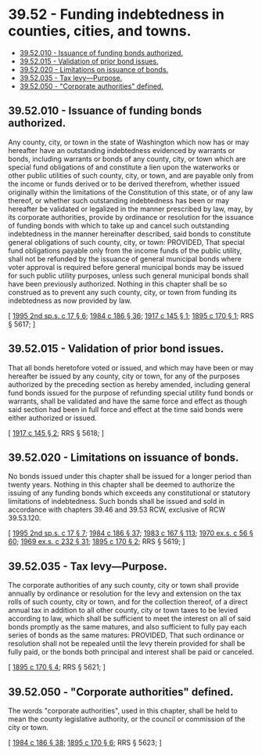 # 39.52 - Funding indebtedness in counties, cities, and towns.
* [39.52.010 - Issuance of funding bonds authorized.](#3952010---issuance-of-funding-bonds-authorized)
* [39.52.015 - Validation of prior bond issues.](#3952015---validation-of-prior-bond-issues)
* [39.52.020 - Limitations on issuance of bonds.](#3952020---limitations-on-issuance-of-bonds)
* [39.52.035 - Tax levy—Purpose.](#3952035---tax-levypurpose)
* [39.52.050 - "Corporate authorities" defined.](#3952050---corporate-authorities-defined)
## 39.52.010 - Issuance of funding bonds authorized.
Any county, city, or town in the state of Washington which now has or may hereafter have an outstanding indebtedness evidenced by warrants or bonds, including warrants or bonds of any county, city, or town which are special fund obligations of and constitute a lien upon the waterworks or other public utilities of such county, city, or town, and are payable only from the income or funds derived or to be derived therefrom, whether issued originally within the limitations of the Constitution of this state, or of any law thereof, or whether such outstanding indebtedness has been or may hereafter be validated or legalized in the manner prescribed by law, may, by its corporate authorities, provide by ordinance or resolution for the issuance of funding bonds with which to take up and cancel such outstanding indebtedness in the manner hereinafter described, said bonds to constitute general obligations of such county, city, or town: PROVIDED, That special fund obligations payable only from the income funds of the public utility, shall not be refunded by the issuance of general municipal bonds where voter approval is required before general municipal bonds may be issued for such public utility purposes, unless such general municipal bonds shall have been previously authorized. Nothing in this chapter shall be so construed as to prevent any such county, city, or town from funding its indebtedness as now provided by law.

\[ [1995 2nd sp.s. c 17 § 6](http://lawfilesext.leg.wa.gov/biennium/1995-96/Pdf/Bills/Session%20Laws/House/1071-S.SL.pdf?cite=1995%202nd%20sp.s.%20c%2017%20§%206); [1984 c 186 § 36](https://leg.wa.gov/CodeReviser/documents/sessionlaw/1984c186.pdf?cite=1984%20c%20186%20§%2036); [1917 c 145 § 1](https://leg.wa.gov/CodeReviser/documents/sessionlaw/1917c145.pdf?cite=1917%20c%20145%20§%201); [1895 c 170 § 1](https://leg.wa.gov/CodeReviser/documents/sessionlaw/1895c170.pdf?cite=1895%20c%20170%20§%201); RRS § 5617; \]

## 39.52.015 - Validation of prior bond issues.
That all bonds heretofore voted or issued, and which may have been or may hereafter be issued by any county, city or town, for any of the purposes authorized by the preceding section as hereby amended, including general fund bonds issued for the purpose of refunding special utility fund bonds or warrants, shall be validated and have the same force and effect as though said section had been in full force and effect at the time said bonds were either authorized or issued.

\[ [1917 c 145 § 2](https://leg.wa.gov/CodeReviser/documents/sessionlaw/1917c145.pdf?cite=1917%20c%20145%20§%202); RRS § 5618; \]

## 39.52.020 - Limitations on issuance of bonds.
No bonds issued under this chapter shall be issued for a longer period than twenty years. Nothing in this chapter shall be deemed to authorize the issuing of any funding bonds which exceeds any constitutional or statutory limitations of indebtedness. Such bonds shall be issued and sold in accordance with chapters 39.46 and 39.53 RCW, exclusive of RCW 39.53.120.

\[ [1995 2nd sp.s. c 17 § 7](http://lawfilesext.leg.wa.gov/biennium/1995-96/Pdf/Bills/Session%20Laws/House/1071-S.SL.pdf?cite=1995%202nd%20sp.s.%20c%2017%20§%207); [1984 c 186 § 37](https://leg.wa.gov/CodeReviser/documents/sessionlaw/1984c186.pdf?cite=1984%20c%20186%20§%2037); [1983 c 167 § 113](https://leg.wa.gov/CodeReviser/documents/sessionlaw/1983c167.pdf?cite=1983%20c%20167%20§%20113); [1970 ex.s. c 56 § 60](https://leg.wa.gov/CodeReviser/documents/sessionlaw/1970ex1c56.pdf?cite=1970%20ex.s.%20c%2056%20§%2060); [1969 ex.s. c 232 § 31](https://leg.wa.gov/CodeReviser/documents/sessionlaw/1969ex1c232.pdf?cite=1969%20ex.s.%20c%20232%20§%2031); [1895 c 170 § 2](https://leg.wa.gov/CodeReviser/documents/sessionlaw/1895c170.pdf?cite=1895%20c%20170%20§%202); RRS § 5619; \]

## 39.52.035 - Tax levy—Purpose.
The corporate authorities of any such county, city or town shall provide annually by ordinance or resolution for the levy and extension on the tax rolls of such county, city or town, and for the collection thereof, of a direct annual tax in addition to all other county, city or town taxes to be levied according to law, which shall be sufficient to meet the interest on all of said bonds promptly as the same matures, and also sufficient to fully pay each series of bonds as the same matures: PROVIDED, That such ordinance or resolution shall not be repealed until the levy therein provided for shall be fully paid, or the bonds both principal and interest shall be paid or canceled.

\[ [1895 c 170 § 4](https://leg.wa.gov/CodeReviser/documents/sessionlaw/1895c170.pdf?cite=1895%20c%20170%20§%204); RRS § 5621; \]

## 39.52.050 - "Corporate authorities" defined.
The words "corporate authorities", used in this chapter, shall be held to mean the county legislative authority, or the council or commission of the city or town.

\[ [1984 c 186 § 38](https://leg.wa.gov/CodeReviser/documents/sessionlaw/1984c186.pdf?cite=1984%20c%20186%20§%2038); [1895 c 170 § 6](https://leg.wa.gov/CodeReviser/documents/sessionlaw/1895c170.pdf?cite=1895%20c%20170%20§%206); RRS § 5623; \]

